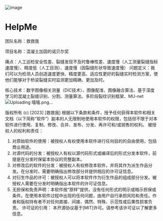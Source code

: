 ![image](https://github.com/MLA777/HelpMe/assets/91509694/9033f000-d4e2-4421-a0e5-61907b5d8857)
# HelpMe
团队名称：救救我

项目名称：混凝土加固的诺贝尔奖

痛点：人工巡检安全性差、裂缝发现不及时鲁棒性差、速度慢（人工测量裂缝指标速度慢）、精度低（人工目测）、速度慢（因裂缝形状导致速度慢）
问题定义：我们可以为检测人员创造速度更快、精度更高、适应性更好的裂缝实时检测方案，使他们能够对于桥梁裂缝实时监测更加精确、更加及时。

核心技术：数字图像相关测量（DIC技术）、图像配准、图像融合算法、基于深度学习的混凝土裂缝识别、分割、测量算法、多阶段裂纹识别框架、MU-net
![Uploading 嘻嘻.png…]()

版权所有 (c) [2023] [救救我]
根据以下条款和条件，授予任何获得本软件和相关文档（以下简称“软件”）副本的人无限制地使用本软件的权限，包括但不限于对本软件进行使用、复制、修改、合并、发布、分发、再许可和/或销售的权利。
被授权人的权利和责任：
1. 对原始软件的使用：被授权人有权使用本软件进行任何目的的自由使用，包括商业用途。
2. 对源代码的分发：被授权人有权以源代码形式或编译后的形式分发本软件，前提是在分发时保留本协议的完整副本。
3. 对修改后的软件的分发：被授权人有权修改本软件，并将其作为派生作品分发。在分发时，需要明确指出修改部分并提供相应的许可证信息。
4. 对衍生作品的许可：被授权人可以将本软件作为衍生作品的组成部分分发。被授权人需要在分发时明确指出本软件的许可证信息。
5. 无担保和免责声明：本软件按“原样”提供，没有任何形式的明示或暗示担保或条件。在使用本软件过程中出现的任何问题，由用户自行承担风险和责任。作者和版权持有者不对任何直接、间接、偶然、特殊、示范性或后果性损害负责。
许可证的引用：
本开源协议基于[MIT]许可。请参考该许可证以了解更多信息。







